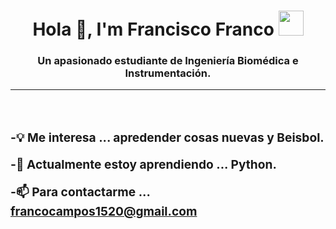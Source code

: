 <h1 align="center">Hola 👋, I'm Francisco Franco  <img height="40" src="https://emoji.gg/assets/emoji/7333-parrotdance.gif"></h1>
<h3 align="center">Un apasionado estudiante de Ingeniería Biomédica e Instrumentación. <in</h3>

-------------------
&emsp;
<h3 align="left">
-💡 Me interesa ... apredender cosas nuevas y Beisbol. 
  
-📖 Actualmente estoy aprendiendo ... Python.

-📫 Para contactarme ... francocampos1520@gmail.com

</h3>


